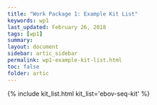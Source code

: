```yaml
---
title: "Work Package 1: Example Kit List"
keywords: wp1
last_updated: February 26, 2018
tags: [wp1]
summary:
layout: document
sidebar: artic_sidebar
permalink: wp1-example-kit-list.html
toc: false 
folder: artic
---
```


{% include kit_list.html kit_list='ebov-seq-kit' %}
